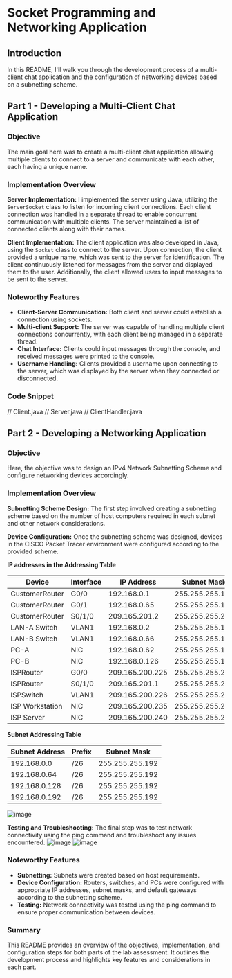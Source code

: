 # Socket Programming and Networking Application

## Introduction
In this README, I'll walk you through the development process of a multi-client chat application and the configuration of networking devices based on a subnetting scheme.

## Part 1 - Developing a Multi-Client Chat Application

### Objective
The main goal here was to create a multi-client chat application allowing multiple clients to connect to a server and communicate with each other, each having a unique name.

### Implementation Overview

**Server Implementation:** I implemented the server using Java, utilizing the `ServerSocket` class to listen for incoming client connections. Each client connection was handled in a separate thread to enable concurrent communication with multiple clients. The server maintained a list of connected clients along with their names.

**Client Implementation:** The client application was also developed in Java, using the `Socket` class to connect to the server. Upon connection, the client provided a unique name, which was sent to the server for identification. The client continuously listened for messages from the server and displayed them to the user. Additionally, the client allowed users to input messages to be sent to the server.

### Noteworthy Features

- **Client-Server Communication:** Both client and server could establish a connection using sockets.
- **Multi-client Support:** The server was capable of handling multiple client connections concurrently, with each client being managed in a separate thread.
- **Chat Interface:** Clients could input messages through the console, and received messages were printed to the console.
- **Username Handling:** Clients provided a username upon connecting to the server, which was displayed by the server when they connected or disconnected.

### Code Snippet

// Client.java
// Server.java
// ClientHandler.java


## Part 2 - Developing a Networking Application

### Objective
Here, the objective was to design an IPv4 Network Subnetting Scheme and configure networking devices accordingly.

### Implementation Overview

**Subnetting Scheme Design:** The first step involved creating a subnetting scheme based on the number of host computers required in each subnet and other network considerations.

**Device Configuration:** Once the subnetting scheme was designed, devices in the CISCO Packet Tracer environment were configured according to the provided scheme.

**IP addresses in the Addressing Table**

| Device          | Interface | IP Address    | Subnet Mask       | Default Gateway |
|-----------------|-----------|---------------|-------------------|-----------------|
| CustomerRouter  | G0/0      | 192.168.0.1   | 255.255.255.192   | N/A             |
| CustomerRouter  | G0/1      | 192.168.0.65  | 255.255.255.192   | N/A             |
| CustomerRouter  | S0/1/0    | 209.165.201.2 | 255.255.255.252   | N/A             |
| LAN-A Switch    | VLAN1     | 192.168.0.2   | 255.255.255.192   | 192.168.0.1     |
| LAN-B Switch    | VLAN1     | 192.168.0.66  | 255.255.255.192   | 192.168.0.65    |
| PC-A            | NIC       | 192.168.0.62  | 255.255.255.192   | 192.168.0.1     |
| PC-B            | NIC       | 192.168.0.126 | 255.255.255.192   | 192.168.0.65    |
| ISPRouter       | G0/0      | 209.165.200.225| 255.255.255.224   | N/A             |
| ISPRouter       | S0/1/0    | 209.165.201.1  | 255.255.255.252   | N/A             |
| ISPSwitch       | VLAN1     | 209.165.200.226| 255.255.255.224   | 209.165.200.225 |
| ISP Workstation | NIC       | 209.165.200.235| 255.255.255.224   | 209.165.200.225 |
| ISP Server      | NIC       | 209.165.200.240| 255.255.255.224   | 209.165.200.225 |

**Subnet Addressing Table**

| Subnet Address | Prefix | Subnet Mask     |
|----------------|--------|-----------------|
| 192.168.0.0    | /26    | 255.255.255.192 |
| 192.168.0.64   | /26    | 255.255.255.192 |
| 192.168.0.128  | /26    | 255.255.255.192 |
| 192.168.0.192  | /26    | 255.255.255.192 |

![image](https://github.com/YADIDidiah24/Projects-/assets/94169481/c38e2a5b-5dec-4c47-8ecc-3e839cfcf28e)

**Testing and Troubleshooting:** The final step was to test network connectivity using the ping command and troubleshoot any issues encountered.
![image](https://github.com/YADIDidiah24/Projects-/assets/94169481/559d2674-2ed5-404a-bf5c-8987042ebb20)
![image](https://github.com/YADIDidiah24/Projects-/assets/94169481/b7729232-d1c9-4c15-9e8e-6e560c8c31df)


### Noteworthy Features

- **Subnetting:** Subnets were created based on host requirements.
- **Device Configuration:** Routers, switches, and PCs were configured with appropriate IP addresses, subnet masks, and default gateways according to the subnetting scheme.
- **Testing:** Network connectivity was tested using the ping command to ensure proper communication between devices.

### Summary
This README provides an overview of the objectives, implementation, and configuration steps for both parts of the lab assessment. It outlines the development process and highlights key features and considerations in each part.
